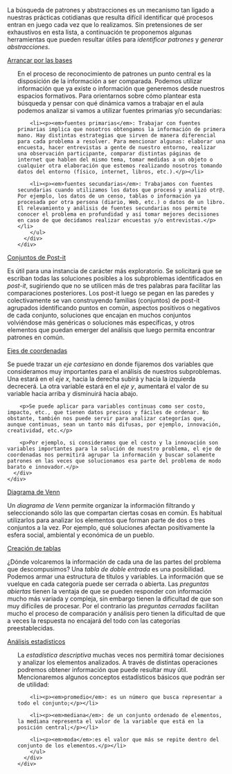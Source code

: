  La búsqueda de patrones y abstracciones es un mecanismo tan ligado a nuestras prácticas cotidianas que resulta difícil identificar qué procesos entran en juego cada vez que lo realizamos. Sin pretensiones de ser exhaustivos en esta lista, a continuación te proponemos algunas herramientas que pueden resultar útiles para _identificar patrones_ y _generar abstracciones_.

<div class="panel-group" id="accordion">
  <div class="panel panel-default" style="width: 100%;">
    <div class="panel-heading">
      <a data-toggle="collapse" data-parent="#accordion" href="#collapseOne">
        Arrancar por las bases
      </a>
    </div>
    <div id="collapseOne" class="panel-collapse collapse">
      <div class="panel-body">
        <ul><p>En el proceso de reconocimiento de patrones un punto central es la disposición de la información a ser comparada. Podemos utilizar información que ya existe o información que generemos desde nuestros espacios formativos. Para orientarnos sobre cómo plantear esta búsqueda y pensar con qué dinámica vamos a trabajar en el aula podemos analizar si vamos a utilizar fuentes primarias y/o secundarias:</p>
        
        <li><p><em>fuentes primarias</em>: Trabajar con fuentes primarias implica que nosotros obtengamos la información de primera mano. Hay distintas estrategias que sirven de manera diferencial para cada problema a resolver. Para mencionar algunas: elaborar una encuesta, hacer entrevistas a gente de nuestro entorno, realizar una observación participante, comparar distintas páginas de internet que hablen del mismo tema, tomar medidas a un objeto o cualquier otra elaboración que estemos realizando nosotros tomando datos del entorno (físico, internet, libros, etc.).</p></li>

        <li><p><em>fuentes secundarias</em>: Trabajamos con fuentes secundarias cuando utilizamos los datos que procesó y analizó otr@. Por ejemplo, los datos de un censo, tablas o información ya procesada por otra persona (diario, Web, etc.) o datos de un libro. El relevamiento y análisis de fuentes secundarias nos permite conocer el problema en profundidad y así tomar mejores decisiones en caso de que decidamos realizar encuestas y/o entrevistas.</p></li>
        </ul>
      </div>
    </div>
  </div>
    
  <div class="panel panel-default" style="width: 100%;">
    <div class="panel-heading">
      <a data-toggle="collapse" data-parent="#accordion" href="#collapseTwo">
        Conjuntos de Post-it 
      </a>
    </div>
    <div id="collapseTwo" class="panel-collapse collapse">
      <div class="panel-body">
        <p>Es útil para una instancia de carácter más exploratorio. Se solicitará que se escriban todas las soluciones posibles a los subproblemas identificados en <em>post-it</em>, sugiriendo que no se utilicen más de tres palabras para facilitar las comparaciones posteriores. Los post-it luego se pegan en las paredes y colectivamente se van construyendo familias (conjuntos) de post-it agrupados identificando puntos en común, aspectos positivos o negativos de cada conjunto, soluciones que encajan en muchos conjuntos volviéndose más genéricas o soluciones más específicas, y otros elementos que puedan emerger del análisis que luego permita encontrar patrones en común.</p>
      </div>
    </div>
  </div>
  
  <div class="panel panel-default" style="width: 100%;">
    <div class="panel-heading">
      <a data-toggle="collapse" data-parent="#accordion" href="#collapseThree">
        Ejes de coordenadas
      </a>
    </div>
    <div id="collapseThree" class="panel-collapse collapse">
      <div class="panel-body">
        <p>Se puede trazar un <em>eje cartesiano</em> en donde fijaremos dos variables que consideramos muy importantes para el análisis de nuestros subproblemas. Una estará en el <em>eje x</em>, hacia la derecha subirá y hacia la izquierda decrecerá. La otra variable estará en el <em>eje y</em>, aumentará el valor de su variable hacia arriba y disminuirá hacia abajo.</p>

        <p>Se puede aplicar para variables continuas como ser costo, impacto, etc., que tienen datos precisos y fáciles de ordenar. No obstante, también nos puede servir para analizar categorías que, aunque continuas, sean un tanto más difusas, por ejemplo, innovación, creatividad, etc.</p>

        <p>Por ejemplo, si consideramos que el costo y la innovación son variables importantes para la solución de nuestro problema, el eje de coordenadas nos permitirá agrupar la información y buscar solamente patrones en las veces que solucionamos esa parte del problema de modo barato e innovador.</p>
      </div>
    </div>
  </div>
  
  <div class="panel panel-default" style="width: 100%;">
    <div class="panel-heading">
      <a data-toggle="collapse" data-parent="#accordion" href="#collapseFour">
        Diagrama de Venn
      </a>
    </div>
    <div id="collapseFour" class="panel-collapse collapse">
      <div class="panel-body">
        <p>Un <em>diagrama de Venn</em> permite organizar la información filtrando y seleccionando sólo las que compartan ciertas cosas en común. Es habitual utilizarlos para analizar los elementos que forman parte de dos o tres conjuntos a la vez. Por ejemplo, qué soluciones afectan positivamente la esfera social, ambiental y económica de un pueblo.</p>
      </div>
    </div>
  </div>

  <div class="panel panel-default" style="width: 100%;">
    <div class="panel-heading">
      <a data-toggle="collapse" data-parent="#accordion" href="#collapseFive">
        Creación de tablas
      </a>
    </div>
    <div id="collapseFive" class="panel-collapse collapse">
      <div class="panel-body">
        <p>¿Dónde volcaremos la información de cada una de las partes del problema que descompusimos? Una <em>tabla de doble entrada</em> es una posibilidad. Podemos armar una estructura de títulos y variables. La información que se vuelque en cada categoría puede ser cerrada o abierta. Las <em>preguntas abiertas</em> tienen la ventaja de que se pueden responder con información mucho más variada y compleja, sin embargo tienen la dificultad de que son muy difíciles de procesar. Por el contrario las <em>preguntas cerradas</em> facilitan mucho el proceso de comparación y análisis pero tienen la dificultad de que a veces la respuesta no encajará del todo con las categorías preestablecidas.</p>
      </div>
    </div>
  </div>  
  
  <div class="panel panel-default" style="width: 100%;">
    <div class="panel-heading">
      <a data-toggle="collapse" data-parent="#accordion" href="#collapseSix">
        Análisis estadísticos
      </a>
    </div>
    <div id="collapseSix" class="panel-collapse collapse">
      <div class="panel-body">
        <ul><p>La <em>estadística descriptiva</em> muchas veces nos permitirá tomar decisiones y analizar los elementos analizados. A través de distintas operaciones podremos obtener información que puede resultar muy útil. Mencionaremos algunos conceptos estadísticos básicos que podrán ser de utilidad:</p>
        
        <li><p><em>promedio</em>: es un número que busca representar a todo el conjunto;</p></li>
      
        <li><p><em>mediana</em>: de un conjunto ordenado de elementos, la mediana representa el valor de la variable que está en la posición central;</p></li>
        
        <li><p><em>moda</em>:es el valor que más se repite dentro del conjunto de los elementos.</p></li>
        </ul>
      </div>
    </div>
  </div>  
</div>